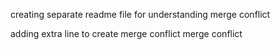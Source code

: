 creating separate readme file for understanding merge conflict

adding extra line to create merge conflict
merge conflict
